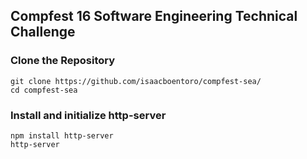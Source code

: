 ## Compfest 16 Software Engineering Technical Challenge

### Clone the Repository 
```
git clone https://github.com/isaacboentoro/compfest-sea/
cd compfest-sea
```

### Install and initialize http-server
```
npm install http-server
http-server
```

